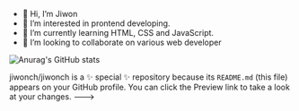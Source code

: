 - 👋 Hi, I’m Jiwon
- 👀 I’m interested in prontend developing.
- 🌱 I’m currently learning HTML, CSS and JavaScript.
- 💞️ I’m looking to collaborate on various web developer

![Anurag's GitHub stats](https://github-readme-stats.vercel.app/api?username=jiwonch&show_icons=true&theme=midnight-purple)

jiwonch/jiwonch is a ✨ special ✨ repository because its `README.md` (this file) appears on your GitHub profile.
You can click the Preview link to take a look at your changes.
--->
